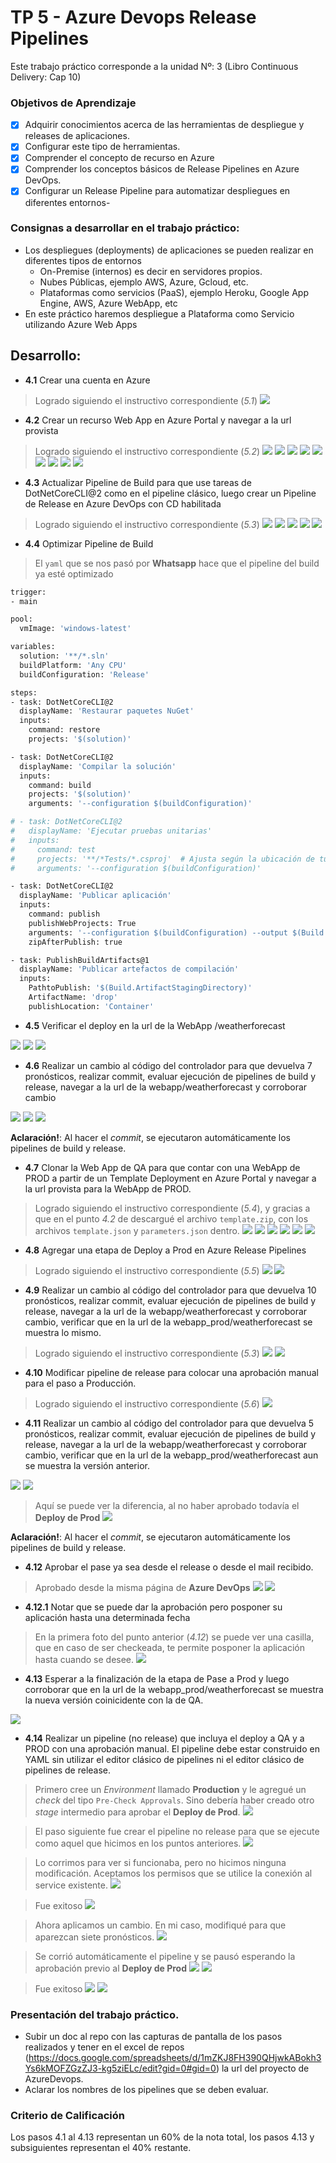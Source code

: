 # TP 5 - Azure Devops Release Pipelines
Este trabajo práctico corresponde a la unidad Nº: 3 (Libro Continuous Delivery: Cap 10)

### Objetivos de Aprendizaje
 - [x] Adquirir conocimientos acerca de las herramientas de despliegue y releases de aplicaciones.
 - [x] Configurar este tipo de herramientas.
 - [x] Comprender el concepto de recurso en Azure
 - [x] Comprender los conceptos básicos de Release Pipelines en Azure DevOps.
 - [x] Configurar un Release Pipeline para automatizar despliegues en diferentes entornos-

### Consignas a desarrollar en el trabajo práctico:
 - Los despliegues (deployments) de aplicaciones se pueden realizar en diferentes tipos de entornos
   - On-Premise (internos) es decir en servidores propios.
   - Nubes Públicas, ejemplo AWS, Azure, Gcloud, etc.
   - Plataformas como servicios (PaaS), ejemplo Heroku, Google App Engine, AWS, Azure WebApp, etc
 - En este práctico haremos despliegue a Plataforma como Servicio utilizando Azure Web Apps

## Desarrollo:
- **4.1** Crear una cuenta en Azure

> Logrado siguiendo el instructivo correspondiente (_5.1_)
![](Capturas/4.1.png)


- **4.2** Crear un recurso Web App en Azure Portal y navegar a la url provista

> Logrado siguiendo el instructivo correspondiente (_5.2_)
![](Capturas/4.2a.png)
![](Capturas/4.2b.png)
![](Capturas/4.2c.png)
![](Capturas/4.2d.png)
![](Capturas/4.2e.png)
![](Capturas/4.2f.png)
![](Capturas/4.2g.png)
![](Capturas/4.2h.png)
![](Capturas/4.2i.png)

- **4.3** Actualizar Pipeline de Build para que use tareas de DotNetCoreCLI@2 como en el pipeline clásico, luego crear un Pipeline de Release en Azure DevOps con CD habilitada

> Logrado siguiendo el instructivo correspondiente (_5.3_)
![](Capturas/4.3a.png)
![](Capturas/4.3b.png)
![](Capturas/4.3c.png)
![](Capturas/4.3d.png)
![](Capturas/4.3e.png)

- **4.4** Optimizar Pipeline de Build

> El `yaml` que se nos pasó por **Whatsapp** hace que el pipeline del build ya esté optimizado

```bash
trigger:
- main

pool:
  vmImage: 'windows-latest'

variables:
  solution: '**/*.sln'
  buildPlatform: 'Any CPU'
  buildConfiguration: 'Release'

steps:
- task: DotNetCoreCLI@2
  displayName: 'Restaurar paquetes NuGet'
  inputs:
    command: restore
    projects: '$(solution)'

- task: DotNetCoreCLI@2
  displayName: 'Compilar la solución'
  inputs:
    command: build
    projects: '$(solution)'
    arguments: '--configuration $(buildConfiguration)'

# - task: DotNetCoreCLI@2
#   displayName: 'Ejecutar pruebas unitarias'
#   inputs:
#     command: test
#     projects: '**/*Tests/*.csproj'  # Ajusta según la ubicación de tus proyectos de prueba
#     arguments: '--configuration $(buildConfiguration)'

- task: DotNetCoreCLI@2
  displayName: 'Publicar aplicación'
  inputs:
    command: publish
    publishWebProjects: True
    arguments: '--configuration $(buildConfiguration) --output $(Build.ArtifactStagingDirectory)'
    zipAfterPublish: true

- task: PublishBuildArtifacts@1
  displayName: 'Publicar artefactos de compilación'
  inputs:
    PathtoPublish: '$(Build.ArtifactStagingDirectory)'
    ArtifactName: 'drop'
    publishLocation: 'Container'
```

- **4.5** Verificar el deploy en la url de la WebApp /weatherforecast

![](Capturas/4.5a.png)
![](Capturas/4.5b.png)
![](Capturas/4.5c.png)

- **4.6** Realizar un cambio al código del controlador para que devuelva 7 pronósticos, realizar commit, evaluar ejecución de pipelines de build y release, navegar a la url de la webapp/weatherforecast y corroborar cambio

![](Capturas/4.6a.png)
![](Capturas/4.6b.png)
![](Capturas/4.6c.png)

**Aclaración!**: Al hacer el _commit_, se ejecutaron automáticamente los pipelines de build y release.

- **4.7** Clonar la Web App de QA para que contar con una WebApp de PROD a partir de un Template Deployment en Azure Portal y navegar a la url provista para la WebApp de PROD.

> Logrado siguiendo el instructivo correspondiente (_5.4_), y gracias a que en el punto _4.2_ de descargué el archivo `template.zip`, con los archivos `template.json` y `parameters.json` dentro.
![](Capturas/4.7a.png)
![](Capturas/4.7b.png)
![](Capturas/4.7c.png)
![](Capturas/4.7d.png)
![](Capturas/4.7e.png)
![](Capturas/4.7f.png)

- **4.8** Agregar una etapa de Deploy a Prod en Azure Release Pipelines 

> Logrado siguiendo el instructivo correspondiente (_5.5_)
![](Capturas/4.8a.png)
![](Capturas/4.8b.png)

- **4.9**  Realizar un cambio al código del controlador para que devuelva 10 pronósticos, realizar commit, evaluar ejecución de pipelines de build y release, navegar a la url de la webapp/weatherforecast y corroborar cambio, verificar que en la url de la webapp_prod/weatherforecast se muestra lo mismo.

> Logrado siguiendo el instructivo correspondiente (_5.3_)
![](Capturas/4.3a.png)
![](Capturas/4.3b.png)

- **4.10** Modificar pipeline de release para colocar una aprobación manual para el paso a Producción.

> Logrado siguiendo el instructivo correspondiente (_5.6_)
![](Capturas/4.10.png)

- **4.11** Realizar un cambio al código del controlador para que devuelva 5 pronósticos, realizar commit, evaluar ejecución de pipelines de build y release, navegar a la url de la webapp/weatherforecast y corroborar cambio, verificar que en la url de la webapp_prod/weatherforecast aun se muestra la versión anterior.

![](Capturas/4.11a.png)
![](Capturas/4.11b.png)
> Aquí se puede ver la diferencia, al no haber aprobado todavía el **Deploy de Prod**
![](Capturas/4.11c.png)

**Aclaración!**: Al hacer el _commit_, se ejecutaron automáticamente los pipelines de build y release.

- **4.12** Aprobar el pase ya sea desde el release o desde el mail recibido. 

> Aprobado desde la misma página de **Azure DevOps**
![](Capturas/4.12a.png)
![](Capturas/4.12b.png)

- **4.12.1** Notar que se puede dar la aprobación pero posponer su aplicación hasta una determinada fecha

> En la primera foto del punto anterior (_4.12_) se puede ver una casilla, que en caso de ser checkeada, te permite posponer la aplicación hasta cuando se desee.
![](Capturas/4.12.1.png)

- **4.13** Esperar a la finalización de la etapa de Pase a Prod y luego corroborar que en la url de la webapp_prod/weatherforecast se muestra la nueva versión coinicidente con la de QA.

![](Capturas/4.13.png)

- **4.14** Realizar un pipeline (no release) que incluya el deploy a QA y a PROD con una aprobación manual. El pipeline debe estar construido en YAML sin utilizar el editor clásico de pipelines ni el editor clásico de pipelines de release.

> Primero cree un _Environment_ llamado **Production** y le agregué un _check_ del tipo `Pre-Check Approvals`. Sino debería haber creado otro _stage_ intermedio para aprobar el **Deploy de Prod**.
![](Capturas/4.14a.png)

> El paso siguiente fue crear el pipeline no release para que se ejecute como aquel que hicimos en los puntos anteriores. 
![](Capturas/4.14b.png)

> Lo corrimos para ver si funcionaba, pero no hicimos ninguna modificación. Aceptamos los permisos que se utilice la conexión al service existente.
![](Capturas/4.14c.png)

> Fue exitoso
![](Capturas/4.14d.png)

> Ahora aplicamos un cambio. En mi caso, modifiqué para que aparezcan siete pronósticos.
![](Capturas/4.14e.png)

> Se corrió automáticamente el pipeline y se pausó esperando la aprobación previo al **Deploy de Prod**
![](Capturas/4.14f.png)
![](Capturas/4.14g.png)

> Fue exitoso
![](Capturas/4.14h.png)
![](Capturas/4.14i.png)

###  Presentación del trabajo práctico.
- Subir un doc al repo con las capturas de pantalla de los pasos realizados y tener en el excel de repos (https://docs.google.com/spreadsheets/d/1mZKJ8FH390QHjwkABokh3Ys6kMOFZGzZJ3-kg5ziELc/edit?gid=0#gid=0) la url del proyecto de AzureDevops.
- Aclarar los nombres de los pipelines que se deben evaluar.

###  Criterio de Calificación
Los pasos 4.1 al 4.13 representan un 60% de la nota total, los pasos 4.13 y subsiguientes representan el 40% restante.
